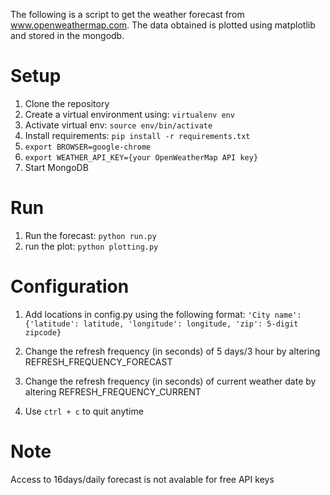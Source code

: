 The following is a script to get the weather forecast from www.openweathermap.com. The data obtained is plotted using matplotlib and stored in the mongodb. 

# Setup
1. Clone the repository
2. Create a virtual environment using: `virtualenv env`
3. Activate virtual env: `source env/bin/activate`
4. Install requirements: `pip install -r requirements.txt`
5. `export BROWSER=google-chrome`
6. `export WEATHER_API_KEY={your OpenWeatherMap API key}`
7. Start MongoDB

# Run
1. Run the forecast: `python run.py`
2. run the plot: `python plotting.py`

# Configuration
1. Add locations in config.py using the following format:
	``` 'City name': {'latitude': latitude, 'longitude': longitude, 'zip': 5-digit zipcode} ```

2. Change the refresh frequency (in seconds) of 5 days/3 hour by altering REFRESH_FREQUENCY_FORECAST
3. Change the refresh frequency (in seconds) of current weather date by altering REFRESH_FREQUENCY_CURRENT
4. Use `ctrl + c` to quit anytime

# Note
Access to 16days/daily forecast is not avalable for free API keys
